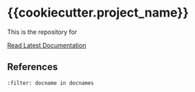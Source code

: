 # {{cookiecutter.project_name}}

This is the repository for 

[Read Latest Documentation](https://{{cookiecutter.github_username}}.github.io/{{cookiecutter.repository_name}}/)

## References
```{bibliography}
:filter: docname in docnames
```
